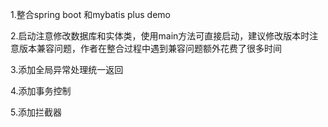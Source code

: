 1.整合spring boot 和mybatis plus demo

2.启动注意修改数据库和实体类，使用main方法可直接启动，建议修改版本时注意版本兼容问题，作者在整合过程中遇到兼容问题额外花费了很多时间

3.添加全局异常处理统一返回

4.添加事务控制

5.添加拦截器

